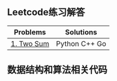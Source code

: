 ## Leetcode练习解答

|Problems|Solutions|
|-|-|
|[1. Two Sum](https://leetcode.com/problems/two-sum/)|Python C++ Go|


## 数据结构和算法相关代码

